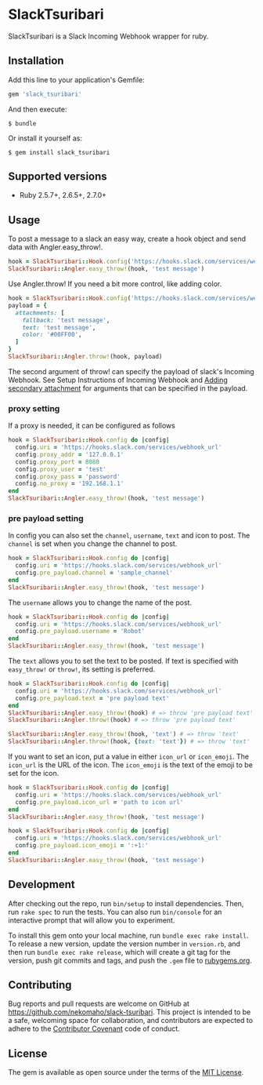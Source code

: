 # SlackTsuribari
SlackTsuribari is a Slack Incoming Webhook wrapper for ruby.

## Installation

Add this line to your application's Gemfile:

```ruby
gem 'slack_tsuribari'
```

And then execute:

    $ bundle

Or install it yourself as:

    $ gem install slack_tsuribari

## Supported versions
* Ruby 2.5.7+, 2.6.5+, 2.7.0+

## Usage
To post a message to a slack an easy way, create a hook object and send data with Angler.easy_throw!.
```ruby
hook = SlackTsuribari::Hook.config('https://hooks.slack.com/services/webhook_url')
SlackTsuribari::Angler.easy_throw!(hook, 'test message')
```
Use Angler.throw! If you need a bit more control, like adding color.

```ruby
hook = SlackTsuribari::Hook.config('https://hooks.slack.com/services/webhook_url')
payload = {
  attachments: [
    fallback: 'test message',
    text: 'test message',
    color: '#00FF00',
  ]
}
SlackTsuribari::Angler.throw!(hook, payload)
```

The second argument of throw! can specify the payload of slack's Incoming Webhook.
See Setup Instructions of Incoming Webhook and [Adding secondary attachment](https://api.slack.com/messaging/composing/layouts#attachments)
for arguments that can be specified in the payload.

### proxy setting
If a proxy is needed, it can be configured as follows

```ruby
hook = SlackTsuribari::Hook.config do |config|
  config.uri = 'https://hooks.slack.com/services/webhook_url'
  config.proxy_addr = '127.0.0.1'
  config.proxy_port = 8080
  config.proxy_user = 'test'
  config.proxy_pass = 'password'
  config.no_proxy = '192.168.1.1'
end
SlackTsuribari::Angler.easy_throw!(hook, 'test message')
```

### pre payload setting
In config you can also set the `channel`, `username`, `text` and icon to post.
The `channel` is set when you change the channel to post.
```ruby
hook = SlackTsuribari::Hook.config do |config|
  config.uri = 'https://hooks.slack.com/services/webhook_url'
  config.pre_payload.channel = 'sample_channel'
end
SlackTsuribari::Angler.easy_throw!(hook, 'test message')
```

The `username` allows you to change the name of the post.
```ruby
hook = SlackTsuribari::Hook.config do |config|
  config.uri = 'https://hooks.slack.com/services/webhook_url'
  config.pre_payload.username = 'Robot'
end
SlackTsuribari::Angler.easy_throw!(hook, 'test message')
```

The `text` allows you to set the text to be posted. If text is specified with `easy_throw!` or `throw!`, its setting is preferred.
```ruby
hook = SlackTsuribari::Hook.config do |config|
  config.uri = 'https://hooks.slack.com/services/webhook_url'
  config.pre_payload.text = 'pre payload text'
end
SlackTsuribari::Angler.easy_throw!(hook) # => throw 'pre payload text'
SlackTsuribari::Angler.throw!(hook) # => throw 'pre payload text'

SlackTsuribari::Angler.easy_throw!(hook, 'text') # => throw 'text'
SlackTsuribari::Angler.throw!(hook, {text: 'text'}) # => throw 'text'
```

If you want to set an icon, put a value in either `icon_url` or `icon_emoji`.
The `icon_url` is the URL of the icon.
The `icon_emoji` is the text of the emoji to be set for the icon.
```ruby
hook = SlackTsuribari::Hook.config do |config|
  config.uri = 'https://hooks.slack.com/services/webhook_url'
  config.pre_payload.icon_url = 'path to icon url'
end
SlackTsuribari::Angler.easy_throw!(hook, 'test message')
```

```ruby
hook = SlackTsuribari::Hook.config do |config|
  config.uri = 'https://hooks.slack.com/services/webhook_url'
  config.pre_payload.icon_emoji = ':+1:'
end
SlackTsuribari::Angler.easy_throw!(hook, 'test message')
```

## Development

After checking out the repo, run `bin/setup` to install dependencies. Then, run `rake spec` to run the tests. You can also run `bin/console` for an interactive prompt that will allow you to experiment.

To install this gem onto your local machine, run `bundle exec rake install`. To release a new version, update the version number in `version.rb`, and then run `bundle exec rake release`, which will create a git tag for the version, push git commits and tags, and push the `.gem` file to [rubygems.org](https://rubygems.org).

## Contributing

Bug reports and pull requests are welcome on GitHub at https://github.com/nekomaho/slack-tsuribari. This project is intended to be a safe, welcoming space for collaboration, and contributors are expected to adhere to the [Contributor Covenant](http://contributor-covenant.org) code of conduct.


## License

The gem is available as open source under the terms of the [MIT License](http://opensource.org/licenses/MIT).

